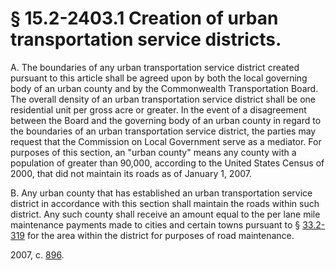 # § 15.2-2403.1 Creation of urban transportation service districts.

<p>A. The boundaries of any urban transportation service district created pursuant to this article shall be agreed upon by both the local governing body of an urban county and by the Commonwealth Transportation Board. The overall density of an urban transportation service district shall be one residential unit per gross acre or greater. In the event of a disagreement between the Board and the governing body of an urban county in regard to the boundaries of an urban transportation service district, the parties may request that the Commission on Local Government serve as a mediator. For purposes of this section, an "urban county" means any county with a population of greater than 90,000, according to the United States Census of 2000, that did not maintain its roads as of January 1, 2007.</p><p>B. Any urban county that has established an urban transportation service district in accordance with this section shall maintain the roads within such district. Any such county shall receive an amount equal to the per lane mile maintenance payments made to cities and certain towns pursuant to § <a href='http://law.lis.virginia.gov/vacode/33.2-319/'>33.2-319</a> for the area within the district for purposes of road maintenance.</p><p>2007, c. <a href='http://lis.virginia.gov/cgi-bin/legp604.exe?071+ful+CHAP0896'>896</a>.</p>